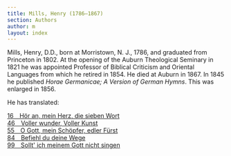 ```yaml
---
title: Mills, Henry (1786–1867)
section: Authors
author: m
layout: index
---
```


Mills, Henry, D.D., born at Morristown, N. J., 1786, and graduated from Princeton in 1802. At the opening of the Auburn Theological Seminary in 1821 he was appointed Professor of Biblical Criticism and Oriental Languages from which he retired in 1854. He died at Auburn in 1867. In 1845 he published *Horae Germanicae; A Version of German Hymns*. This was enlarged in 1856.

He has translated: 

[16&emsp;Hör an, mein Herz, die sieben Wort](/hymns/016)  
[46&emsp;Voller wunder, Voller Kunst](/hymns/046)  
[55 O Gott, mein Schöpfer, edler Fürst](/hymns/055)  
[84&emsp;Befiehl du deine Wege](/hymns/084)  
[99 Sollt' ich meinem Gott nicht singen](/hymns/099)  

